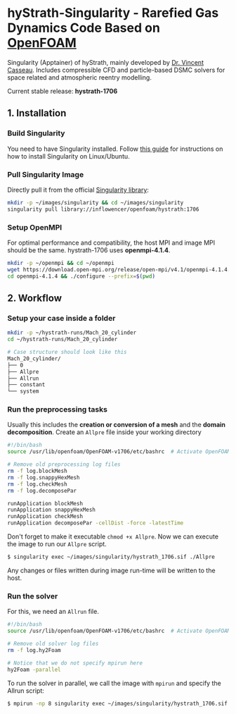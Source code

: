 # hyStrath-Singularity - Rarefied Gas Dynamics Code Based on [OpenFOAM](openfoam.com)

Singularity (Apptainer) of hyStrath, mainly developed by [Dr. Vincent Casseau](https://hystrath.github.io/). Includes
compressible CFD and particle-based DSMC solvers for space related and atmospheric reentry modelling.

Current stable release: **hystrath-1706**

## 1. Installation

### Build Singularity

You need to have Singularity installed. Follow [this guide](install_Singularity.md) for instructions on how to install
Singularity on Linux/Ubuntu.

### Pull Singularity Image

Directly pull it from the official [Singularity library](https://cloud.sylabs.io/library/inflowencer/openfoam/hystrath):

```sh
mkdir -p ~/images/singularity && cd ~/images/singularity
singularity pull library://inflowencer/openfoam/hystrath:1706
```

### Setup OpenMPI

For optimal performance and compatibility, the host MPI and image MPI should be the same. hystrath-1706 uses 
**openmpi-4.1.4**.

```sh
mkdir -p ~/openmpi && cd ~/openmpi
wget https://download.open-mpi.org/release/open-mpi/v4.1/openmpi-4.1.4.tar.gz && tar -xzf openmpi-4.1.4.tar.gz
cd openmpi-4.1.4 && ./configure --prefix=$(pwd)
```

## 2. Workflow

### Setup your case inside a folder

```sh
mkdir -p ~/hystrath-runs/Mach_20_cylinder
cd ~/hystrath-runs/Mach_20_cylinder

# Case structure should look like this
Mach_20_cylinder/
├── 0
├── Allpre
├── Allrun
├── constant
└── system
```

### Run the preprocessing tasks

Usually this includes the **creation or conversion of a mesh** and the **domain decomposition**.
Create an `Allpre` file inside your working directory

```sh
#!/bin/bash
source /usr/lib/openfoam/OpenFOAM-v1706/etc/bashrc  # Activate OpenFOAM

# Remove old preprocessing log files
rm -f log.blockMesh
rm -f log.snappyHexMesh
rm -f log.checkMesh
rm -f log.decomposePar

runApplication blockMesh
runApplication snappyHexMesh
runApplication checkMesh
runApplication decomposePar -cellDist -force -latestTime
```

Don't forget to make it executable `chmod +x Allpre`. Now we can execute the image to run our `Allpre` script.

```sh
$ singularity exec ~/images/singularity/hystrath_1706.sif ./Allpre
```

Any changes or files written during image run-time will be written to the host.

### Run the solver

For this, we need an `Allrun` file.

```sh
#!/bin/bash
source /usr/lib/openfoam/OpenFOAM-v1706/etc/bashrc  # Activate OpenFOAM

# Remove old solver log files
rm -f log.hy2Foam

# Notice that we do not specify mpirun here
hy2Foam -parallel
```

To run the solver in parallel, we call the image with `mpirun` and specify the Allrun script:

```sh
$ mpirun -np 8 singularity exec ~/images/singularity/hystrath_1706.sif ./Allrun > log.2>&1
```



<!-- ## 3. Run an Example

### Viking Mars Reentry

1.  Clone the [hyStrath-Examples Collection](https://github.com/inflowencer/hyStrath-Examples) and copy the Viking Mars
    Reentry case to your `hystrath-run` directory on the host

    ```sh
    git clone https://github.com/inflowencer/hyStrath-Examples.git ~/hyStrath-Examples
    cp -r ~/hyStrath-Examples/examples/viking-mars-reentry ~/hystrath-runs/.
    # Switch into the directory 
    cd ~/hystrath-runs/viking-mars-reentry
    ```

2.  Run the docker container and mount the working directory to the container `/run` directory

    ```sh
    docker run -it --mount src="$(pwd)",target=/run,type=bind hystrath:latest
    cd /run
    ```

3.  Run the case

    ```sh
    ./Allrun
    ```

4.  After the case ran through, you can close the docker container and postprocess it

    ```sh
    exit
    paraview &
    # Open the pv.foam file and use `decomposedCase` to postprocess
    ``` -->